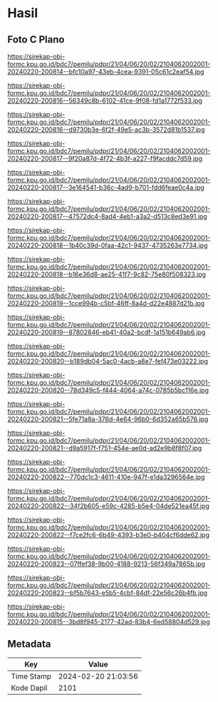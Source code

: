 # Hasil

## Foto C Plano

https://sirekap-obj-formc.kpu.go.id/bdc7/pemilu/pdpr/21/04/06/20/02/2104062002001-20240220-200814--bfc10a97-43eb-4cea-9391-05c61c2eaf54.jpg

https://sirekap-obj-formc.kpu.go.id/bdc7/pemilu/pdpr/21/04/06/20/02/2104062002001-20240220-200816--56349c8b-6102-41ce-9f08-fd1a1772f533.jpg

https://sirekap-obj-formc.kpu.go.id/bdc7/pemilu/pdpr/21/04/06/20/02/2104062002001-20240220-200816--d9730b3e-6f2f-49e5-ac3b-3572d81b1537.jpg

https://sirekap-obj-formc.kpu.go.id/bdc7/pemilu/pdpr/21/04/06/20/02/2104062002001-20240220-200817--9f20a87d-4f72-4b3f-a227-f9facddc7d59.jpg

https://sirekap-obj-formc.kpu.go.id/bdc7/pemilu/pdpr/21/04/06/20/02/2104062002001-20240220-200817--3e164541-b36c-4ad9-b701-fdd6feae0c4a.jpg

https://sirekap-obj-formc.kpu.go.id/bdc7/pemilu/pdpr/21/04/06/20/02/2104062002001-20240220-200817--47572dc4-8ad4-4eb1-a3a2-d513c8ed3e91.jpg

https://sirekap-obj-formc.kpu.go.id/bdc7/pemilu/pdpr/21/04/06/20/02/2104062002001-20240220-200818--1b40c39d-0faa-42c1-9437-4735263e7734.jpg

https://sirekap-obj-formc.kpu.go.id/bdc7/pemilu/pdpr/21/04/06/20/02/2104062002001-20240220-200818--b16e36d8-ae25-41f7-9c82-75e80f508323.jpg

https://sirekap-obj-formc.kpu.go.id/bdc7/pemilu/pdpr/21/04/06/20/02/2104062002001-20240220-200819--1cce994b-c5bf-46ff-8a4d-d22e4887d21b.jpg

https://sirekap-obj-formc.kpu.go.id/bdc7/pemilu/pdpr/21/04/06/20/02/2104062002001-20240220-200819--87802846-eb41-40a2-bcdf-1a151b649ab6.jpg

https://sirekap-obj-formc.kpu.go.id/bdc7/pemilu/pdpr/21/04/06/20/02/2104062002001-20240220-200820--b189db04-5ac0-4acb-a8e7-fef473e03222.jpg

https://sirekap-obj-formc.kpu.go.id/bdc7/pemilu/pdpr/21/04/06/20/02/2104062002001-20240220-200820--78d349c5-f444-4064-a74c-0785b5bc116e.jpg

https://sirekap-obj-formc.kpu.go.id/bdc7/pemilu/pdpr/21/04/06/20/02/2104062002001-20240220-200821--5fe71a8a-376d-4e64-96b0-6d352a65b576.jpg

https://sirekap-obj-formc.kpu.go.id/bdc7/pemilu/pdpr/21/04/06/20/02/2104062002001-20240220-200821--d9a5917f-f751-454e-ae0d-ad2e9b8f8f07.jpg

https://sirekap-obj-formc.kpu.go.id/bdc7/pemilu/pdpr/21/04/06/20/02/2104062002001-20240220-200822--770dc1c3-4611-410e-947f-e1da3296564e.jpg

https://sirekap-obj-formc.kpu.go.id/bdc7/pemilu/pdpr/21/04/06/20/02/2104062002001-20240220-200822--34f2b605-e59c-4285-b5e4-04de521ea45f.jpg

https://sirekap-obj-formc.kpu.go.id/bdc7/pemilu/pdpr/21/04/06/20/02/2104062002001-20240220-200822--f7ce2fc6-6b49-4393-b3e0-b404cf6dde62.jpg

https://sirekap-obj-formc.kpu.go.id/bdc7/pemilu/pdpr/21/04/06/20/02/2104062002001-20240220-200823--07ffef38-9b00-4188-9213-56f349a7865b.jpg

https://sirekap-obj-formc.kpu.go.id/bdc7/pemilu/pdpr/21/04/06/20/02/2104062002001-20240220-200823--bf5b7643-e5b5-4cbf-84df-22e56c26b4fb.jpg

https://sirekap-obj-formc.kpu.go.id/bdc7/pemilu/pdpr/21/04/06/20/02/2104062002001-20240220-200815--3bd8f945-2177-42ad-83b4-6ed58804d529.jpg


## Metadata

| Key        | Value               |
| ---------- | ------------------- |
| Time Stamp | 2024-02-20 21:03:56 |
| Kode Dapil | 2101                |



